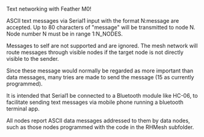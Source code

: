 Text networking with Feather M0!

ASCII text messages via Serial1 input with the format N:message are accepted. Up to 80 characters of "message" will be transmitted to node N. Node number N must be in range 1:N_NODES. 

Messages to self are not supported and are ignored. The mesh network will route messages through visible nodes if the target node is not directly visible to the sender.

Since these message would normally be regarded as more important than data messages, many tries are made to send the message (15 as currently programmed).

It is intended that Serial1 be connected to a Bluetooth module like HC-06, to facilitate sending text messages via mobile phone running a bluetooth terminal app.

All nodes report ASCII data messages addressed to them by data nodes, such as those nodes programmed with the code in the RHMesh subfolder.

